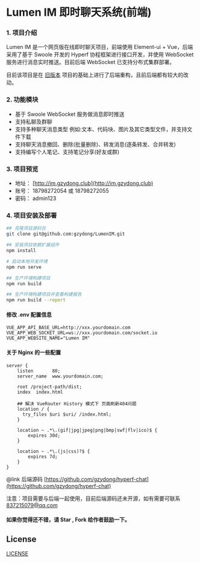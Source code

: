 # Lumen IM 即时聊天系统(前端)

### 1. 项目介绍
Lumen IM 是一个网页版在线即时聊天项目，前端使用 Element-ui + Vue，后端采用了基于 Swoole 开发的 Hyperf 协程框架进行接口开发，并使用 WebSocket 服务进行消息实时推送。目前后端 WebSocket 已支持分布式集群部署。

目前该项目是在 [旧版本](https://github.com/gzydong/LumenIM/tree/v1.0.0) 项目的基础上进行了后端重构，且前后端都有较大的改动。

### 2. 功能模块
- 基于 Swoole WebSocket 服务做消息即时推送
- 支持私聊及群聊
- 支持多种聊天消息类型 例如:文本、代码块、图片及其它类型文件，并支持文件下载
- 支持聊天消息撤回、删除(批量删除)、转发消息(逐条转发、合并转发)
- 支持编写个人笔记、支持笔记分享(好友或群)

### 3. 项目预览
- 地址： [http://im.gzydong.club](http://im.gzydong.club)
- 账号： 18798272054 或 18798272055
- 密码： admin123

### 4. 项目安装及部署
```bash
## 克隆项目源码包
git clone git@github.com:gzydong/LumenIM.git

## 安装项目依赖扩展组件
npm install

# 启动本地开发环境
npm run serve

## 生产环境构建项目
npm run build

## 生产环境构建项目并查看构建报告
npm run build --report
```

#### 修改 .env 配置信息

```env
VUE_APP_API_BASE_URL=http://xxx.yourdomain.com
VUE_APP_WEB_SOCKET_URL=ws://xxx.yourdomain.com/socket.io
VUE_APP_WEBSITE_NAME="Lumen IM"
```

#### 关于 Nginx 的一些配置
```nginx
server {
    listen       80;
    server_name  www.yourdomain.com;

    root /project-path/dist;
    index  index.html

    ## 解决 VueRouter History 模式下 页面刷新404问题
    location / {
      try_files $uri $uri/ /index.html;
    }

    location ~ .*\.(gif|jpg|jpeg|png|bmp|swf|flv|ico)$ {
        expires 30d;
    }

    location ~ .*\.(js|css)?$ {
        expires 7d;
    }
}
```
@link 后端源码 [https://github.com/gzydong/hyperf-chat](https://github.com/gzydong/hyperf-chat)

注意：项目需要与后端一起使用，目前后端源码还未开源，如有需要可联系 837215079@qq.com

#### 如果你觉得还不错，请 Star , Fork 给作者鼓励一下。

## License

[LICENSE](LICENSE)